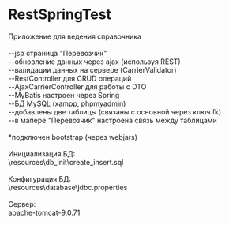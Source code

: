 # RestSpringTest
Приложение для ведения справочника
</br>
</br>--jsp страница "Перевозчик"
</br>--обновление данных через ajax (используя REST)
</br>--валидации данных на сервере (CarrierValidator)
</br>--RestController для CRUD операций
</br>--AjaxCarrierController для работы с DTO
</br>--MyBatis настроен через Spring
</br>--БД MySQL (xampp, phpmyadmin)
</br>--добавлены две таблицы (связаны с основной через ключ fk)
</br>--в мапере "Перевозчик" настроена связь между таблицами
</br>
</br>*подключен bootstrap (через webjars)
</br>
</br>Инициализация БД:
</br>\resources\db_init\create_insert.sql
</br>
</br>Конфигурация БД:
</br>\resources\database\jdbc.properties
</br>
</br>Сервер:
</br>apache-tomcat-9.0.71


